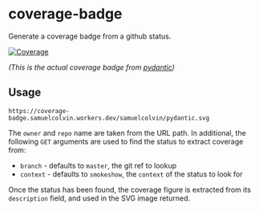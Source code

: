 # coverage-badge

Generate a coverage badge from a github status.

[![Coverage](https://coverage-badge.samuelcolvin.workers.dev/samuelcolvin/pydantic.svg)](https://github.com/samuelcolvin/coverage-badge)

_(This is the actual coverage badge from [pydantic](https://github.com/samuelcolvin/pydantic))_

## Usage

```
https://coverage-badge.samuelcolvin.workers.dev/samuelcolvin/pydantic.svg
```

The `owner` and `repo` name are taken from the URL path. In additional, the following `GET` arguments 
are used to find the status to extract coverage from:
* `branch` - defaults to `master`, the git ref to lookup
* `context` - defaults to `smokeshow`, the `context` of the status to look for

Once the status has been found, the coverage figure is extracted from its `description` field, and used in the
SVG image returned.
